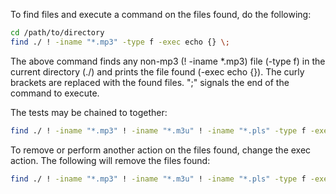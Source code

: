 To find files and execute a command on the files found, do the following:

```bash
cd /path/to/directory
find ./ ! -iname "*.mp3" -type f -exec echo {} \;
```

The above command finds any non-mp3 (! -iname *.mp3) file (-type f) in the current directory (./) and prints the file found (-exec echo {}). The curly brackets are replaced with the found files. "\;" signals the end of the command to execute.

The tests may be chained to together:
```bash
find ./ ! -iname "*.mp3" ! -iname "*.m3u" ! -iname "*.pls" -type f -exec echo {} \;
```

To remove or perform another action on the files found, change the exec action. The following will remove the files found:
```bash
find ./ ! -iname "*.mp3" ! -iname "*.m3u" ! -iname "*.pls" -type f -exec rm {} \;
```